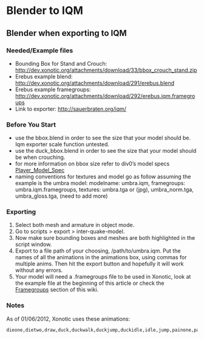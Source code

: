 Blender to IQM
==============

Blender when exporting to IQM
-----------------------------

### Needed/Example files

* Bounding Box for Stand and Crouch: http://dev.xonotic.org/attachments/download/33/bbox_crouch_stand.zip
* Erebus example blend: http://dev.xonotic.org/attachments/download/291/erebus.blend
* Erebus example framegroups: http://dev.xonotic.org/attachments/download/292/erebus.iqm.framegroups
* Link to exporter: http://sauerbraten.org/iqm/

### Before You Start

* use the bbox.blend in order to see the size that your model should be. Iqm exporter scale function untested.
* use the duck_bbox.blend in order to see the size that your model should be when crouching.
* for more information on bbox size refer to div0’s model specs [Player_Model_Spec](Player_Model_Spec)
* naming conventions for textures and model go as follow assuming the example is the umbra model: modelname: umbra.iqm, framegroups: umbra.iqm.framegroups, textures: umbra.tga or (jpg), umbra_norm.tga, umbra_gloss.tga, (need to add more)

### Exporting

1. Select both mesh and armature in object mode.
2. Go to scripts \> export \> inter-quake-model.
3. Now make sure bounding boxes and meshes are both highlighted in the script window.
4. Export to a file path of your choosing, /path/to/umbra.iqm. Put the names of all the animations in the animations box, using commas for multiple anims. Then hit the export button and hopefully it will work without any errors.
5. Your model will need a .framegroups file to be used in Xonotic, look at the example file at the beginning of this article or check the [Framegroups](Framegroups) section of this wiki.

### Notes

As of 01/06/2012, Xonotic uses these animations:

    dieone,dietwo,draw,duck,duckwalk,duckjump,duckidle,idle,jump,painone,paintwo,shoot,taunt,run,runbackwards,strafeleft,straferight,deadone,deadtwo,forwardright,forwardleft,backright,backleft,melee,duckwalkbackwards,duckstrafeleft,duckstraferight,duckforwardright,duckwalkforwardleft,duckbackwardright,duckbackwardleft

